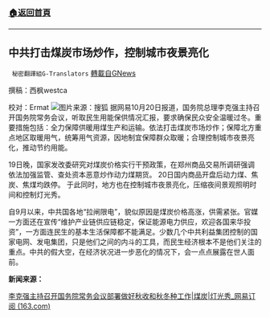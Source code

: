 ###  [:house:返回首頁](https://github.com/ourhimalayas/txt)
---


## 中共打击煤炭市场炒作，控制城市夜景亮化
` 秘密翻譯組G-Translators` [轉載自GNews](https://gnews.org/zh-hans/1606765/)

撰稿：西枫westca

校对：Ermat
![](https://assets.gnews.org/wp-content/uploads/2021/10/unnamed-10.jpg)图片来源：搜狐
据网易10月20日报道，国务院总理李克强主持召开国务院常务会议，听取民生用能保供情况汇报，要求确保民众安全温暖过冬。重要措施包括：全力保障供暖用煤生产和运输。依法打击煤炭市场炒作；保障北方重点地区取暖用气，统筹用气资源，因地制宜保障群众取暖；合理控制城市夜景亮化，推动节约用能。

19日晚，国家发改委研究对煤炭价格实行干预政策，在郑州商品交易所调研强调依法加强监管、查处资本恶意炒作动力煤期货。 20日国内商品开盘后动力煤、焦炭、焦煤均跌停。 于此同时，地方也在控制城市夜景亮化，压缩夜间景观照明时间和控制灯光秀。

自9月以来，中共国各地“拉闸限电”，貌似原因是煤炭价格高涨，供需紧张。官媒一方面还在宣传“维护产业链供应链稳定，保证能源电力供应，欢迎各国来华投资”，一方面连民生的基本生活保障都不能满足。少数几个中共利益集团控制的国家电网、发电集团，只是他们之间的内斗的工具，而民生经济根本不是他们关注的重点。中共的假大空，在经济状况进一步恶化的情况下，会一点点展露在世人面前。

**新闻来源：**

[李克强主持召开国务院常务会议部署做好秋收和秋冬种工作|煤炭|灯光秀\_网易订阅 (163.com)](https://www.163.com/dy/article/GMPJNJE905129QAF.html)
